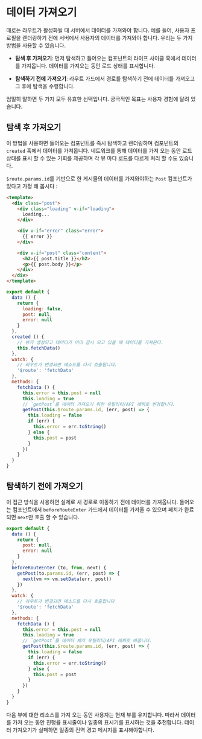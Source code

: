 # 데이터 가져오기

때로는 라우트가 활성화될 때 서버에서 데이터를 가져와야 합니다. 예를 들어, 사용자 프로필을 렌더링하기 전에 서버에서 사용자의 데이터를 가져와야 합니다. 우리는 두 가지 방법을 사용할 수 있습니다.

- **탐색 후 가져오기**: 먼저 탐색하고 들어오는 컴포넌트의 라이프 사이클 훅에서 데이터를 가져옵니다. 데이터를 가져오는 동안 로드 상태를 표시합니다.

- **탐색하기 전에 가져오기**: 라우트 가드에서 경로를 탐색하기 전에 데이터를 가져오고 그 후에 탐색을 수행합니다.

엄밀히 말하면 두 가지 모두 유효한 선택입니다. 궁극적인 목표는 사용자 경험에 달려 있습니다.

## 탐색 후 가져오기

이 방법을 사용하면 들어오는 컴포넌트를 즉시 탐색하고 렌더링하며 컴포넌트의 `created` 훅에서 데이터를 가져옵니다. 네트워크를 통해 데이터를 가져 오는 동안 로드 상태를 표시 할 수 있는 기회를 제공하며 각 뷰 마다 로드를 다르게 처리 할 수도 있습니다.

`$route.params.id`를 기반으로 한 게시물의 데이터를 가져와야하는 `Post` 컴포넌트가 있다고 가정 해 봅시다 :

``` html
<template>
  <div class="post">
    <div class="loading" v-if="loading">
      Loading...
    </div>

    <div v-if="error" class="error">
      {{ error }}
    </div>

    <div v-if="post" class="content">
      <h2>{{ post.title }}</h2>
      <p>{{ post.body }}</p>
    </div>
  </div>
</template>
```

``` js
export default {
  data () {
    return {
      loading: false,
      post: null,
      error: null
    }
  },
  created () {
    // 뷰가 생성되고 데이터가 이미 감시 되고 있을 때 데이터를 가져온다.
    this.fetchData()
  },
  watch: {
    // 라우트가 변경되면 메소드를 다시 호출됩니다.
    '$route': 'fetchData'
  },
  methods: {
    fetchData () {
      this.error = this.post = null
      this.loading = true
      // `getPost`를 데이터 가져오기 위한 유틸리티/API 래퍼로 변경합니다.
      getPost(this.$route.params.id, (err, post) => {
        this.loading = false
        if (err) {
          this.error = err.toString()
        } else {
          this.post = post
        }
      })
    }
  }
}
```

## 탐색하기 전에 가져오기

이 접근 방식을 사용하면 실제로 새 경로로 이동하기 전에 데이터를 가져옵니다.
들어오는 컴포넌트에서 `beforeRouteEnter` 가드에서 데이터를 가져올 수 있으며 페치가 완료되면 `next`만 호출 할 수 있습니다.


``` js
export default {
  data () {
    return {
      post: null,
      error: null
    }
  },
  beforeRouteEnter (to, from, next) {
    getPost(to.params.id, (err, post) => {
      next(vm => vm.setData(err, post))
    })
  },
  watch: {
    // 라우트가 변경되면 메소드를 다시 호출합니다
    '$route': 'fetchData'
  },
  methods: {
    fetchData () {
      this.error = this.post = null
      this.loading = true
      // `getPost`를 데이터 페치 유틸리티/API 래퍼로 바꿉니다.
      getPost(this.$route.params.id, (err, post) => {
        this.loading = false
        if (err) {
          this.error = err.toString()
        } else {
          this.post = post
        }
      })
    }
  }
}
```

다음 뷰에 대한 리소스를 가져 오는 동안 사용자는 현재 뷰를 유지합니다. 따라서 데이터를 가져 오는 동안 진행률 표시줄이나 일종의 표시기를 표시하는 것을 추천합니다. 데이터 가져오기가 실패하면 일종의 전역 경고 메시지를 표시해야합니다.
